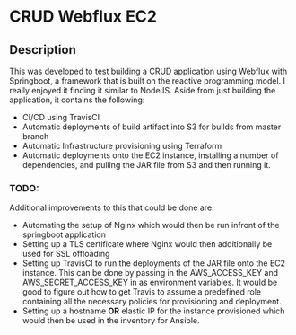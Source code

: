 # CRUD Webflux EC2

## Description
This was developed to test building a CRUD application using Webflux with Springboot, a framework that is built
on the reactive programming model. I really enjoyed it finding it similar to NodeJS. Aside from just building 
the application, it contains the following:
- CI/CD using TravisCI
- Automatic deployments of build artifact into S3 for builds from master branch
- Automatic Infrastructure provisioning using Terraform
- Automatic deployments onto the EC2 instance, installing a number of dependencies, and pulling the JAR file
from S3 and then running it.

### TODO:
Additional improvements to this that could be done are:
- Automating the setup of Nginx which would then be run infront of the springboot application
- Setting up a TLS certificate where Nginx would then additionally be used for SSL offloading
- Setting up TravisCI to run the deployments of the JAR file onto the EC2 instance. This can be done by passing
in the AWS_ACCESS_KEY and AWS_SECRET_ACCESS_KEY in as environment variables. It would be good to figure
out how to get Travis to assume a predefined role containing all the necessary policies for provisioning and 
deployment.
- Setting up a hostname __OR__ elastic IP for the instance provisioned which would then be used in the inventory
for Ansible.
